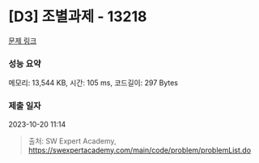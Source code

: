 # [D3] 조별과제 - 13218 

[문제 링크](https://swexpertacademy.com/main/code/problem/problemDetail.do?contestProbId=AXzjvCCq-PwDFASs) 

### 성능 요약

메모리: 13,544 KB, 시간: 105 ms, 코드길이: 297 Bytes

### 제출 일자

2023-10-20 11:14



> 출처: SW Expert Academy, https://swexpertacademy.com/main/code/problem/problemList.do
